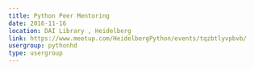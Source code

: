 ```yaml
---
title: Python Peer Mentoring
date: 2016-11-16
location: DAI Library , Heidelberg
link: https://www.meetup.com/HeidelbergPython/events/tqzbtlyvpbvb/
usergroup: pythonhd
type: usergroup
---
```

